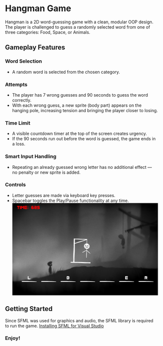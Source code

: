 # Hangman Game
Hangman is a 2D word-guessing game with a clean, modular OOP design. The player is challenged to guess a randomly selected word from one of three categories: Food, Space, or Animals.
## Gameplay Features
### Word Selection
- A random word is selected from the chosen category.
### Attempts
- The player has 7 wrong guesses and 90 seconds to guess the word correctly.
- With each wrong guess, a new sprite (body part) appears on the hanging pole, increasing tension and bringing the player closer to losing.
### Time Limit
- A visible countdown timer at the top of the screen creates urgency.
- If the 90 seconds run out before the word is guessed, the game ends in a loss.
### Smart Input Handling
- Repeating an already guessed wrong letter has no additional effect — no penalty or new sprite is added.
### Controls
- Letter guesses are made via keyboard key presses.
- Spacebar toggles the Play/Pause functionality at any time.
![Game UI](https://github.com/ImamaSarwar/Hangman/raw/d8969dd8b696fea1a04f7271224cc84956cd8bcf/Game%20UI.png)
## Getting Started
Since SFML was used for graphics and audio, the SFML library is required to run the game. [Installing SFML for Visual Studio](https://www.youtube.com/watch?v=lFzpkvrscs4)
### Enjoy!
